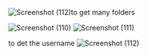 ![Screenshot (112)](https://github.com/user-attachments/assets/cc32ed80-be60-4b92-ab71-2fb36f2ed7e7)to get many folders

![Screenshot (110)](https://github.com/user-attachments/assets/ab72ab41-4b76-4bed-bbb4-0911e837073a)
![Screenshot (111)](https://github.com/user-attachments/assets/23eb12e3-20d5-4463-a7cf-60fd7ecc4409)

to det the username
![Screenshot (112)](https://github.com/user-attachments/assets/01ebc2e3-2bc6-432e-8ebc-6bf52a9fd28e)
